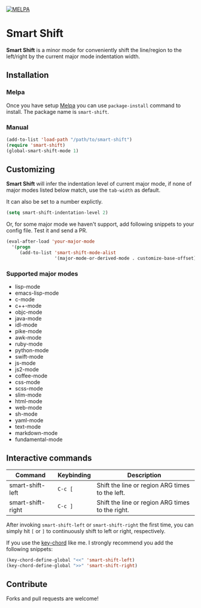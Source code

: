 [![MELPA](http://melpa.org/packages/smart-shift-badge.svg)](http://melpa.org/#/smart-shift)

# Smart Shift

**Smart Shift** is a minor mode for conveniently shift the line/region to the left/right by the current major mode indentation width.

## Installation

### Melpa
Once you have setup [Melpa](http://melpa.milkbox.net/#/getting-started) you can use `package-install` command to install. The package name is `smart-shift`.

### Manual

```lisp
(add-to-list 'load-path "/path/to/smart-shift")
(require 'smart-shift)
(global-smart-shift-mode 1)
```

## Customizing
**Smart Shift** will infer the indentation level of current major mode, if none of major modes listed below match, use the `tab-width` as default.

It can also be set to a number explictly.

```lisp
(setq smart-shift-indentation-level 2)
```
Or, for some major mode we haven't support, add following snippets to your config file. Test it and send a PR.
```lisp
(eval-after-load 'your-major-mode
  '(progn
     (add-to-list 'smart-shift-mode-alist
                  '(major-mode-or-derived-mode . customize-base-offset))))
```

### Supported major modes
- lisp-mode
- emacs-lisp-mode
- c-mode
- c++-mode
- objc-mode
- java-mode
- idl-mode
- pike-mode
- awk-mode
- ruby-mode
- python-mode
- swift-mode
- js-mode
- js2-mode
- coffee-mode
- css-mode
- scss-mode
- slim-mode
- html-mode
- web-mode
- sh-mode
- yaml-mode
- text-mode
- markdown-mode
- fundamental-mode

## Interactive commands

Command              | Keybinding | Description
---------------------|------------|--------------------------------------------------------
   smart-shift-left  | `C-c [`    | Shift the line or region ARG times to the left.
   smart-shift-right | `C-c ]`    | Shift the line or region ARG times to the right.

After invoking `smart-shift-left` or `smart-shift-right` the first time, you can simply hit `[` or `]` to continuously shift to left or right, respectively.

If you use the [key-chord](http://www.emacswiki.org/emacs/key-chord.el) like me. I strongly recommend you add the following snippets:

```lisp
(key-chord-define-global "<<" 'smart-shift-left)
(key-chord-define-global ">>" 'smart-shift-right)
```

## Contribute
Forks and pull requests are welcome!
